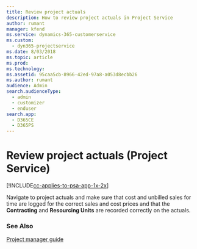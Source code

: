 ```yaml
---
title: Review project actuals
description: How to review project actuals in Project Service
author: rumant
manager: kfend
ms.service: dynamics-365-customerservice
ms.custom: 
  - dyn365-projectservice
ms.date: 8/03/2018
ms.topic: article
ms.prod: 
ms.technology: 
ms.assetid: 95caa5cb-8966-42ed-97a8-a053d8ecbb26
ms.author: rumant
audience: Admin
search.audienceType: 
  - admin
  - customizer
  - enduser
search.app: 
  - D365CE
  - D365PS
---
```

# Review project actuals (Project Service)

[!INCLUDE[cc-applies-to-psa-app-1x-2x](../includes/cc-applies-to-psa-app-1x-2x.md)]

Navigate to project actuals and make sure that cost and unbilled sales for time are logged for the correct sales and cost prices and that the **Contracting** and **Resourcing Units** are recorded correctly on the actuals.  
  
### See Also  
 [Project manager guide](../project-service/project-manager-guide.md)
